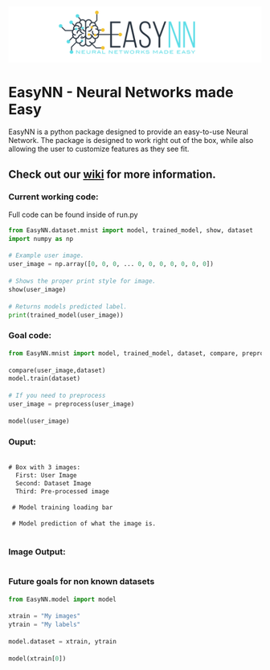 ![](https://raw.githubusercontent.com/danielwilczak101/EasyNN/media/images/readme_logo.png)

# EasyNN - Neural Networks made Easy
EasyNN is a python package designed to provide an easy-to-use Neural Network. The package is designed to work right out of the box, while also allowing the user to customize features as they see fit. 

## Check out our [wiki](https://github.com/danielwilczak101/EasyNN/wiki) for more information.

### Current working code:
Full code can be found inside of run.py
```Python
from EasyNN.dataset.mnist import model, trained_model, show, dataset
import numpy as np

# Example user image.
user_image = np.array([0, 0, 0, ... 0, 0, 0, 0, 0, 0, 0])

# Shows the proper print style for image.
show(user_image)

# Returns models predicted label.
print(trained_model(user_image))
```


### Goal code:
```Python
from EasyNN.mnist import model, trained_model, dataset, compare, preprocess, show

compare(user_image,dataset)
model.train(dataset)

# If you need to preprocess
user_image = preprocess(user_image)

model(user_image)
```

### Ouput:
```

# Box with 3 images:
  First: User Image
  Second: Dataset Image
  Third: Pre-processed image
  
 # Model training loading bar
 
 # Model prediction of what the image is.
 
```

### Image Output:
```
```

### Future goals for non known datasets
```Python
from EasyNN.model import model

xtrain = "My images"
ytrain = "My labels"

model.dataset = xtrain, ytrain

model(xtrain[0])
```
